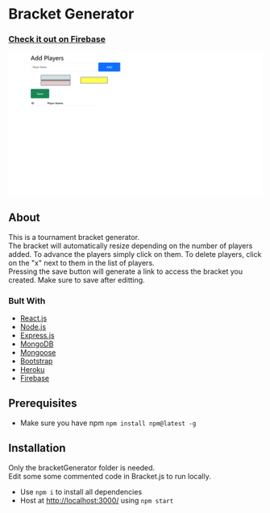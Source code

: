 # Bracket Generator
### [Check it out on Firebase](https://bracketgenerator-220.web.app/)
[![Website Screenshot](bracketGenerator.png)](https://bracketgenerator-220.web.app/)

## About
This is a tournament bracket generator. <br>
The bracket will automatically resize depending on the number of players added.
To advance the players simply click on them.
To delete players, click on the "x" next to them in the list of players. <br>
Pressing the save button will generate a link to access the bracket you created. Make sure to save after editting.

### Bult With
* [React.js](https://reactjs.org/)
* [Node.js](https://nodejs.org/en/)
* [Express.js](https://expressjs.com/)
* [MongoDB](https://www.mongodb.com/)
* [Mongoose](https://mongoosejs.com/)
* [Bootstrap](https://getbootstrap.com)
* [Heroku](https://www.heroku.com/)
* [Firebase](https://firebase.google.com/)

## Prerequisites
* Make sure you have npm
```npm install npm@latest -g```

## Installation
Only the bracketGenerator folder is needed. <br>
Edit some some commented code in Bracket.js to run locally. 
* Use `npm i` to install all dependencies
* Host at [http://localhost:3000/](http://localhost:5000/) using `npm start` 